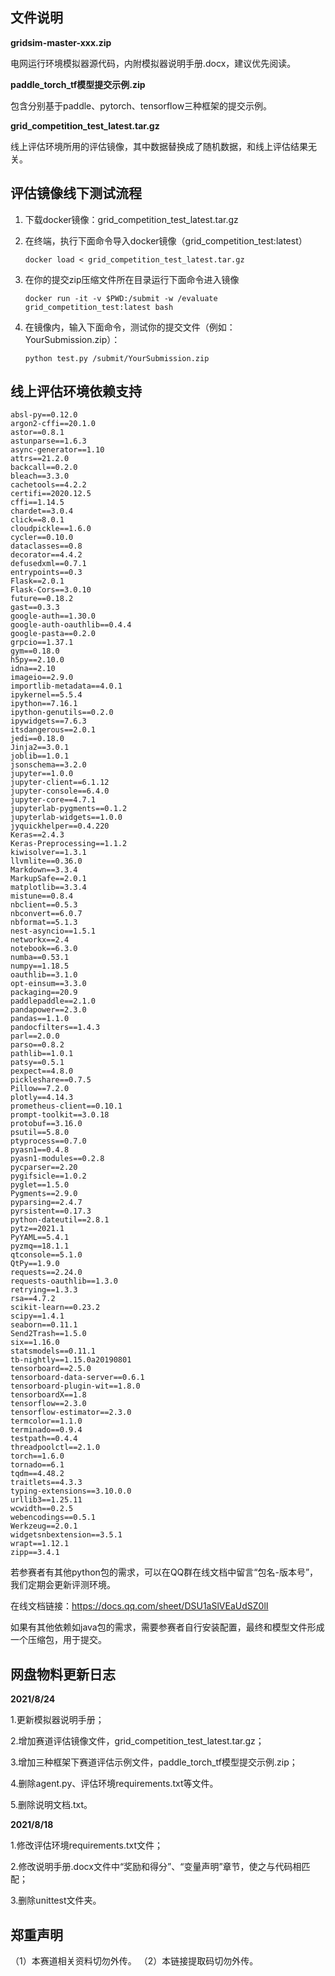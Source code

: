 ## 文件说明

**gridsim-master-xxx.zip**

电网运行环境模拟器源代码，内附模拟器说明手册.docx，建议优先阅读。

**paddle_torch_tf模型提交示例.zip**

包含分别基于paddle、pytorch、tensorflow三种框架的提交示例。

**grid_competition_test_latest.tar.gz**

线上评估环境所用的评估镜像，其中数据替换成了随机数据，和线上评估结果无关。



## 评估镜像线下测试流程

1. 下载docker镜像：grid_competition_test_latest.tar.gz​

2. 在终端，执行下面命令导入docker镜像（grid_competition_test:latest） 

   ```shell
   docker load < grid_competition_test_latest.tar.gz 
   ```

3. 在你的提交zip压缩文件所在目录运行下面命令进入镜像

   ```shell
   docker run -it -v $PWD:/submit -w /evaluate grid_competition_test:latest bash 
   ```

4. 在镜像内，输入下面命令，测试你的提交文件（例如：YourSubmission.zip）： 

   ```shell
   python test.py /submit/YourSubmission.zip
   ```



## 线上评估环境依赖支持

```
absl-py==0.12.0
argon2-cffi==20.1.0
astor==0.8.1
astunparse==1.6.3
async-generator==1.10
attrs==21.2.0
backcall==0.2.0
bleach==3.3.0
cachetools==4.2.2
certifi==2020.12.5
cffi==1.14.5
chardet==3.0.4
click==8.0.1
cloudpickle==1.6.0
cycler==0.10.0
dataclasses==0.8
decorator==4.4.2
defusedxml==0.7.1
entrypoints==0.3
Flask==2.0.1
Flask-Cors==3.0.10
future==0.18.2
gast==0.3.3
google-auth==1.30.0
google-auth-oauthlib==0.4.4
google-pasta==0.2.0
grpcio==1.37.1
gym==0.18.0
h5py==2.10.0
idna==2.10
imageio==2.9.0
importlib-metadata==4.0.1
ipykernel==5.5.4
ipython==7.16.1
ipython-genutils==0.2.0
ipywidgets==7.6.3
itsdangerous==2.0.1
jedi==0.18.0
Jinja2==3.0.1
joblib==1.0.1
jsonschema==3.2.0
jupyter==1.0.0
jupyter-client==6.1.12
jupyter-console==6.4.0
jupyter-core==4.7.1
jupyterlab-pygments==0.1.2
jupyterlab-widgets==1.0.0
jyquickhelper==0.4.220
Keras==2.4.3
Keras-Preprocessing==1.1.2
kiwisolver==1.3.1
llvmlite==0.36.0
Markdown==3.3.4
MarkupSafe==2.0.1
matplotlib==3.3.4
mistune==0.8.4
nbclient==0.5.3
nbconvert==6.0.7
nbformat==5.1.3
nest-asyncio==1.5.1
networkx==2.4
notebook==6.3.0
numba==0.53.1
numpy==1.18.5
oauthlib==3.1.0
opt-einsum==3.3.0
packaging==20.9
paddlepaddle==2.1.0
pandapower==2.3.0
pandas==1.1.0
pandocfilters==1.4.3
parl==2.0.0
parso==0.8.2
pathlib==1.0.1
patsy==0.5.1
pexpect==4.8.0
pickleshare==0.7.5
Pillow==7.2.0
plotly==4.14.3
prometheus-client==0.10.1
prompt-toolkit==3.0.18
protobuf==3.16.0
psutil==5.8.0
ptyprocess==0.7.0
pyasn1==0.4.8
pyasn1-modules==0.2.8
pycparser==2.20
pygifsicle==1.0.2
pyglet==1.5.0
Pygments==2.9.0
pyparsing==2.4.7
pyrsistent==0.17.3
python-dateutil==2.8.1
pytz==2021.1
PyYAML==5.4.1
pyzmq==18.1.1
qtconsole==5.1.0
QtPy==1.9.0
requests==2.24.0
requests-oauthlib==1.3.0
retrying==1.3.3
rsa==4.7.2
scikit-learn==0.23.2
scipy==1.4.1
seaborn==0.11.1
Send2Trash==1.5.0
six==1.16.0
statsmodels==0.11.1
tb-nightly==1.15.0a20190801
tensorboard==2.5.0
tensorboard-data-server==0.6.1
tensorboard-plugin-wit==1.8.0
tensorboardX==1.8
tensorflow==2.3.0
tensorflow-estimator==2.3.0
termcolor==1.1.0
terminado==0.9.4
testpath==0.4.4
threadpoolctl==2.1.0
torch==1.6.0
tornado==6.1
tqdm==4.48.2
traitlets==4.3.3
typing-extensions==3.10.0.0
urllib3==1.25.11
wcwidth==0.2.5
webencodings==0.5.1
Werkzeug==2.0.1
widgetsnbextension==3.5.1
wrapt==1.12.1
zipp==3.4.1
```

若参赛者有其他python包的需求，可以在QQ群在线文档中留言“包名-版本号”，我们定期会更新评测环境。

在线文档链接：https://docs.qq.com/sheet/DSU1aSlVEaUdSZ0lI

如果有其他依赖如java包的需求，需要参赛者自行安装配置，最终和模型文件形成一个压缩包，用于提交。



## 网盘物料更新日志

**2021/8/24**	

1.更新模拟器说明手册；

2.增加赛道评估镜像文件，grid_competition_test_latest.tar.gz；

3.增加三种框架下赛道评估示例文件，paddle_torch_tf模型提交示例.zip；

4.删除agent.py、评估环境requirements.txt等文件。

5.删除说明文档.txt。

**2021/8/18**	

1.修改评估环境requirements.txt文件；

2.修改说明手册.docx文件中“奖励和得分”、“变量声明”章节，使之与代码相匹配；

3.删除unittest文件夹。

## 郑重声明

（1）本赛道相关资料切勿外传。
（2）本链接提取码切勿外传。


